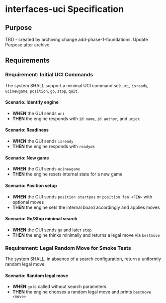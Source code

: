 # interfaces-uci Specification

## Purpose
TBD - created by archiving change add-phase-1-foundations. Update Purpose after archive.
## Requirements
### Requirement: Initial UCI Commands
The system SHALL support a minimal UCI command set: `uci`, `isready`, `ucinewgame`, `position`, `go`, `stop`, `quit`.

#### Scenario: Identify engine
- **WHEN** the GUI sends `uci`
- **THEN** the engine responds with `id name`, `id author`, and `uciok`

#### Scenario: Readiness
- **WHEN** the GUI sends `isready`
- **THEN** the engine responds with `readyok`

#### Scenario: New game
- **WHEN** the GUI sends `ucinewgame`
- **THEN** the engine resets internal state for a new game

#### Scenario: Position setup
- **WHEN** the GUI sends `position startpos` or `position fen <FEN>` with optional moves
- **THEN** the engine sets the internal board accordingly and applies moves

#### Scenario: Go/Stop minimal search
- **WHEN** the GUI sends `go` and later `stop`
- **THEN** the engine thinks minimally and returns a legal move via `bestmove`

### Requirement: Legal Random Move for Smoke Tests
The system SHALL, in absence of a search configuration, return a uniformly random legal move.

#### Scenario: Random legal move
- **WHEN** `go` is called without search parameters
- **THEN** the engine chooses a random legal move and prints `bestmove <move>`
